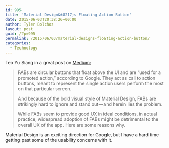 ```yaml
---
id: 995
title: 'Material Design&#8217;s Floating Action Button'
date: 2015-06-03T20:38:26+00:00
author: Tyler Bolchoz
layout: post
guid: /?p=995
permalink: /2015/06/03/material-designs-floating-action-button/
categories:
  - Technology
---
```

Teo Yu Siang in a great post on [Medium:](https://medium.com/tech-in-asia/material-design-why-the-floating-action-button-is-bad-ux-design-acd5b32c5ef)

> FABs are circular buttons that float above the UI and are “used for a promoted action,” according to Google. They act as call to action buttons, meant to represent the single action users perform the most on that particular screen.
>
> And because of the bold visual style of Material Design, FABs are strikingly hard to ignore and stand out — and herein lies the problem.
>
> While FABs seem to provide good UX in ideal conditions, in actual practice, widespread adoption of FABs might be detrimental to the overall UX of the app. Here are some reasons why.

Material Design is an exciting direction for Google, but I have a hard time getting past some of the usability concerns with it.
